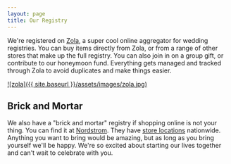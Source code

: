 ```yaml
---
layout: page
title: Our Registry
---
```


We're registered on [Zola](https://www.zola.com/registry/georgianna-and-bryan), a super cool online aggregator for wedding registries. You can buy items directly from Zola, or from a range of other stores that make up the full registry. You can also join in on a group gift, or contribute to our honeymoon fund. Everything gets managed and tracked through Zola to avoid duplicates and make things easier.

[![zola]({{ site.baseurl }}/assets/images/zola.jpg)](https://www.zola.com/registry/georgianna-and-bryan) 

## Brick and Mortar

We also have a "brick and mortar" registry if shopping online is not your thing. You can find it at [Nordstrom](http://shop.nordstrom.com). They have [store locations](http://shop.nordstrom.com/c/stores) nationwide. Anything you want to bring would be amazing, but as long as you bring yourself we'll be happy. We're so excited about starting our lives together and can't wait to celebrate with you. 